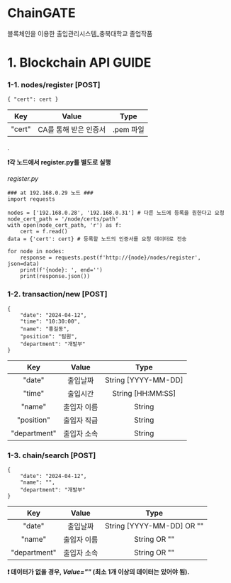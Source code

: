 # ChainGATE

블록체인을 이용한 출입관리시스템\_충북대학교 졸업작품

# 1. Blockchain API GUIDE

### 1-1. nodes/register [POST]

    { "cert": cert }

|  Key   |         Value         |   Type    |
| :----: | :-------------------: | :-------: |
| "cert" | CA를 통해 받은 인증서 | .pem 파일 |

.

**❗각 노드에서 register.py를 별도로 실행**

_register.py_

```
### at 192.168.0.29 노드 ###
import requests

nodes = ['192.168.0.28', '192.168.0.31'] # 다른 노드에 등록을 원한다고 요청
node_cert_path = '/node/certs/path'
with open(node_cert_path, 'r') as f:
    cert = f.read()
data = {'cert': cert} # 등록할 노드의 인증서를 요청 데이터로 전송

for node in nodes:
    response = requests.post(f'http://{node}/nodes/register', json=data)
    print(f'{node}: ', end='')
    print(response.json())
```

### 1-2. transaction/new [POST]

    {
        "date": "2024-04-12",
        "time": "10:30:00",
        "name": "홍길동",
        "position": "팀원",
        "department": "개발부"
    }

|     Key      |    Value    |        Type         |
| :----------: | :---------: | :-----------------: |
|    "date"    |  출입날짜   | String [YYYY-MM-DD] |
|    "time"    |  출입시간   |  String [HH:MM:SS]  |
|    "name"    | 출입자 이름 |       String        |
|  "position"  | 출입자 직급 |       String        |
| "department" | 출입자 소속 |       String        |

### 1-3. chain/search [POST]

    {
        "date": "2024-04-12",
        "name": "",
        "department": "개발부"
    }

|     Key      |    Value    |           Type            |
| :----------: | :---------: | :-----------------------: |
|    "date"    |  출입날짜   | String [YYYY-MM-DD] OR "" |
|    "name"    | 출입자 이름 |       String OR ""        |
| "department" | 출입자 소속 |       String OR ""        |

**❗ 데이터가 없을 경우, _Value=""_ (최소 1개 이상의 데이터는 있어야 됨).**

